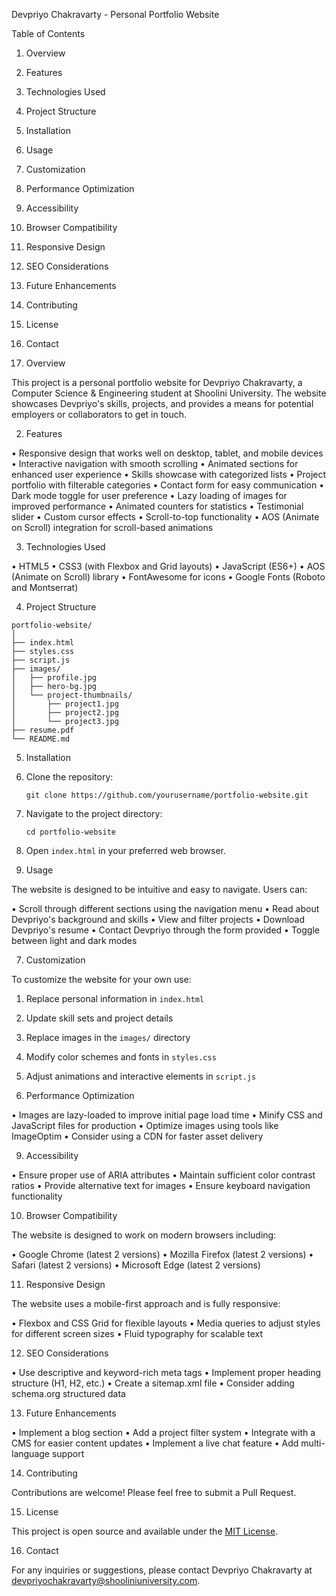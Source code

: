 Devpriyo Chakravarty - Personal Portfolio Website

Table of Contents

1. Overview
2. Features
3. Technologies Used
4. Project Structure
5. Installation
6. Usage
7. Customization
8. Performance Optimization
9. Accessibility
10. Browser Compatibility
11. Responsive Design
12. SEO Considerations
13. Future Enhancements
14. Contributing
15. License
16. Contact

 1. Overview

This project is a personal portfolio website for Devpriyo Chakravarty, a Computer Science & Engineering student at Shoolini University. The website showcases Devpriyo's skills, projects, and provides a means for potential employers or collaborators to get in touch.

 2. Features

• Responsive design that works well on desktop, tablet, and mobile devices
• Interactive navigation with smooth scrolling
• Animated sections for enhanced user experience
• Skills showcase with categorized lists
• Project portfolio with filterable categories
• Contact form for easy communication
• Dark mode toggle for user preference
• Lazy loading of images for improved performance
• Animated counters for statistics
• Testimonial slider
• Custom cursor effects
• Scroll-to-top functionality
• AOS (Animate on Scroll) integration for scroll-based animations

 3. Technologies Used

• HTML5
• CSS3 (with Flexbox and Grid layouts)
• JavaScript (ES6+)
• AOS (Animate on Scroll) library
• FontAwesome for icons
• Google Fonts (Roboto and Montserrat)

 4. Project Structure

```
portfolio-website/
│
├── index.html
├── styles.css
├── script.js
├── images/
│   ├── profile.jpg
│   ├── hero-bg.jpg
│   └── project-thumbnails/
│       ├── project1.jpg
│       ├── project2.jpg
│       └── project3.jpg
├── resume.pdf
└── README.md
```

 5. Installation

1. Clone the repository:
   ```
   git clone https://github.com/yourusername/portfolio-website.git
   ```

2. Navigate to the project directory:
   ```
   cd portfolio-website
   ```

3. Open `index.html` in your preferred web browser.

 6. Usage

The website is designed to be intuitive and easy to navigate. Users can:

• Scroll through different sections using the navigation menu
• Read about Devpriyo's background and skills
• View and filter projects
• Download Devpriyo's resume
• Contact Devpriyo through the form provided
• Toggle between light and dark modes

 7. Customization

To customize the website for your own use:

1. Replace personal information in `index.html`
2. Update skill sets and project details
3. Replace images in the `images/` directory
4. Modify color schemes and fonts in `styles.css`
5. Adjust animations and interactive elements in `script.js`

 8. Performance Optimization

• Images are lazy-loaded to improve initial page load time
• Minify CSS and JavaScript files for production
• Optimize images using tools like ImageOptim
• Consider using a CDN for faster asset delivery

 9. Accessibility

• Ensure proper use of ARIA attributes
• Maintain sufficient color contrast ratios
• Provide alternative text for images
• Ensure keyboard navigation functionality

 10. Browser Compatibility

The website is designed to work on modern browsers including:

• Google Chrome (latest 2 versions)
• Mozilla Firefox (latest 2 versions)
• Safari (latest 2 versions)
• Microsoft Edge (latest 2 versions)

 11. Responsive Design

The website uses a mobile-first approach and is fully responsive:

• Flexbox and CSS Grid for flexible layouts
• Media queries to adjust styles for different screen sizes
• Fluid typography for scalable text

 12. SEO Considerations

• Use descriptive and keyword-rich meta tags
• Implement proper heading structure (H1, H2, etc.)
• Create a sitemap.xml file
• Consider adding schema.org structured data

 13. Future Enhancements

• Implement a blog section
• Add a project filter system
• Integrate with a CMS for easier content updates
• Implement a live chat feature
• Add multi-language support

 14. Contributing

Contributions are welcome! Please feel free to submit a Pull Request.

 15. License

This project is open source and available under the [MIT License](LICENSE).

 16. Contact

For any inquiries or suggestions, please contact Devpriyo Chakravarty at devpriyochakravarty@shooliniuniversity.com.



